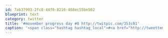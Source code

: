 ```yaml
---
id: 7ab37993-2fc8-44f0-8216-468ec55be502
blueprint: text
category: twitter
title: '#movember progress day #8 http://twitpic.com/353c01'
caption: '<span class="hashtag hashtag_local">#<a href="http://tweettemp.darylchymko.ca/?tag=movember">movember</a> progress day #8 http://twitpic.com/353c01'
---
```

